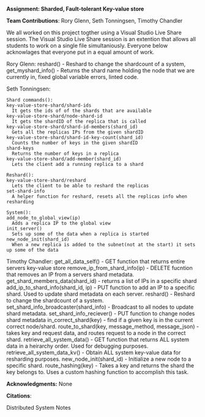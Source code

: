 **Assignment: Sharded, Fault-tolerant Key-value store**

**Team Contributions**: Rory Glenn, Seth Tonningsen, Timothy Chandler

We all worked on this project togther using a Visual Studio Live Share session.
The Visual Studio Live Share session is an extention that allows all students to work on a single file simultaniously.
Everyone below acknowlages that everyone put in a equal amount of work.

Rory Glenn: 
	reshard()          - Reshard to change the shardcount of a system,
        get_myshard_info() - Returns the shard name holding the node that we are currently in,
        fixed global variable errors,
	linted code.

Seth Tonningsen:

	Shard commands():
	key-value-store-shard/shard-ids
	  It gets the ids of of the shards that are available
	key-value-store-shard/node-shard-id
	  It gets the shardID of the replica that is called
	key-value-store-shard/shard-id-members(shard_id)
	  Gets all the replicas IPs from the given shardID
	key-value-store-shard/shard-id-key-count(shard_id)
	  Counts the number of keys in the given shardID
	shard-keys
	  Returns the number of keys in a replica
	key-value-store-shard/add-member(shard_id)
	  Lets the client add a running replica to a shard

	Reshard():
	key-value-store-shard/reshard
	  Lets the client to be able to reshard the replicas
	set-shard-info 
	  A helper function for reshard, resets all the replicas info when resharding

	System():
	add_node_to_global_view(ip) 
	  Adds a replica IP to the global view
	init_server()
	  Sets up some of the data when a replica is started
	new_node_init(shard_id) 
	  When a new replica is added to the subnet(not at the start) it sets up some of the data

Timothy Chandler:
	get_all_data_self()                               - GET function that returns entire servers key-value store
	remove_ip_from_shard_info(ip)                     - DELETE fucntion that removes an IP from a servers shard metadata.
	get_shard_members_data(shard_id)                  - returns a list of IPs in a specific shard
	add_ip_to_shard_info(shard_id, ip)                - PUT function to add an IP to a specific shard. Used to update shard metadata on each server.
	reshard()                                         - Reshard to change the shardcount of a system.
	set_shard_info_broadcaster(shard_info)            - Broadcast to all nodes to update shard metadata.
	set_shard_info_reciever()                         - PUT function to change nodes shard metadata
	in_correct_shard(key)                             - find if a given key is in the current correct node/shard.
	route_to_shard(key, message_method, message_json) - takes key and request data, and routes request to a node in the correct shard.
	retrieve_all_system_data()                        - GET function that returns ALL system data in a heirarchy order. Used for debugging purposes.
	retrieve_all_system_data_kv()                     - Obtain ALL system key-value data for resharding purposes.
	new_node_init(shard_id)                           - Initialize a new node to a specific shard.
	route_hashing(key)                                - Takes a key and returns the shard the key belongs to. Uses a custom hashing function to accomplish this task.


**Acknowledgments:**
	None

**Citations**:

Distributed System Notes
